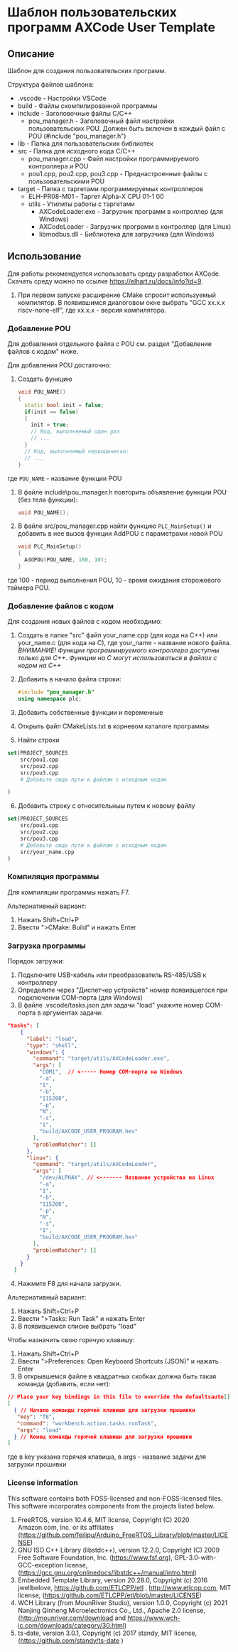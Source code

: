 # Шаблон пользовательских программ AXCode User Template

## Описание

Шаблон для создания пользовательских программ.


Структура файлов шаблона:
- .vscode - Настройки VSCode
- build - Файлы скомпилированной программы
- include - Заголовочные файлы C/C++
  - pou_manager.h - Заголовочный файл настройки пользовательских POU. Должен быть включен в каждый файл с POU (#include "pou_manager.h")
- lib - Папка для пользовательских библиотек
- src - Папка для исходного кода C/C++
  - pou_manager.cpp - Файл настройки программируемого контроллера и POU
  - pou1.cpp, pou2.cpp, pou3.cpp - Преднастроенные файлы с пользовательскими POU
- target - Папка с таргетами программируемых контроллеров
  - ELH-PR08-M01 - Таргет Alpha-X CPU 01-1 00
  - utils - Утилиты работы с таргетами
    - AXCodeLoader.exe - Загрузчик программ в контроллер (для Windows)
    - AXCodeLoader - Загрузчик программ в контроллер (для Linux)
    - libmodbus.dll - Библиотека для загрузчика (для Windows)

## Использование

Для работы рекомендуется использовать среду разработки AXCode.
Скачать среду можно по ссылке https://elhart.ru/docs/info?id=9.

1. При первом запуске расширение CMake спросит используемый компилятор. В появившимся диалоговом окне выбрать "GCC xx.x.x riscv-none-elf", где xx.x.x - версия компилятора.


### Добавление POU

Для добавления отдельного файла с POU см. раздел "Добавление файлов с кодом" ниже.

Для добавления POU достаточно:
1. Создать функцию
   ```cpp
   void POU_NAME()
   {
     static bool init = false;
     if(init == false)
     {
       init = true;
       // Код, выполняемый один раз
       // ...
     }
     // Код, выполняемый периодически:
     // ...
   }
   ```
где `POU_NAME` - название функции POU

1. В файле include\pou_manager.h повторить объявление функции POU (без тела функции):
   ```cpp
   void POU_NAME();
   ```
2. В файле src/pou_manager.cpp найти функцию `PLC_MainSetup()` и добавить в нее вызов функции AddPOU с параметрами новой POU
   ```cpp
   void PLC_MainSetup()
   {
     AddPOU(POU_NAME, 100, 10);
   }
   ```
где 100 - период выполнения POU,
    10 - время ожидания сторожевого таймера POU.

### Добавление файлов с кодом

Для создания новых файлов с кодом необходимо:
1. Создать в папке "src" файл your_name.cpp (для кода на C++) или your_name.c (для кода на C), где your_name - название нового файла.
   *ВНИМАНИЕ! Функции программируемого контроллера доступны только для C++. Функции на C могут использоваться в файлах с кодом на C++*

2. Добавить в начало файла строки:
   ```cpp
   #include "pou_manager.h"
   using namespace plc;
   ```
3. Добавить собственные функции и переменные
4. Открыть файл CMakeLists.txt в корневом каталоге программы
5. Найти строки
```cmake
set(PROJECT_SOURCES 
    src/pou1.cpp
    src/pou2.cpp
    src/pou3.cpp
    # Добавьте сюда пути к файлам с исходным кодом

)
```
6. Добавить строку с относительныы путем к новому файлу 
```cmake
set(PROJECT_SOURCES 
    src/pou1.cpp
    src/pou2.cpp
    src/pou3.cpp
    # Добавьте сюда пути к файлам с исходным кодом
    src/your_name.cpp
)
```

### Компиляция программы

Для компиляции программы нажать F7.

Альтернативный вариант:
1. Нажать Shift+Ctrl+P
2. Ввести ">CMake: Build" и нажать Enter

### Загрузка программы

Порядок загрузки:
1. Подключите USB-кабель или преобразователь RS-485/USB к контроллеру
2. Определите через "Диспетчер устройств" номер появившегося при подключении COM-порта (для Windows)
3. В файле .vscode/tasks.json для задачи "load" укажите номер COM-порта в аргументах задачи:
```json
"tasks": [
    {
      "label": "load",
      "type": "shell",
      "windows": {
        "command": "target/utils/AXCodeLoader.exe",
        "args": [
          "COM1",  // <----- Номер COM-порта на Windows
          "-a",
          "1",
          "-b",
          "115200",
          "-p",
          "N",
          "-s",
          "1",
          "build/AXCODE_USER_PROGRAM.hex"
        ],
        "problemMatcher": []
      },
      "linux": {
        "command": "target/utils/AXCodeLoader",
        "args": [
          "/dev/ALPHAX", // <------- Название устройства на Linux
          "-a",
          "1",
          "-b",
          "115200",
          "-p",
          "N",
          "-s",
          "1",
          "build/AXCODE_USER_PROGRAM.hex"
        ],
        "problemMatcher": []
      }
    }
  ]
```
4. Нажмите F8 для начала загрузки.

Альтернативный вариант:
1. Нажать Shift+Ctrl+P
2. Ввести ">Tasks: Run Task" и нажать Enter
3. В появившемся списке выбрать "load"

Чтобы назначить свою горячую клавишу:
1. Нажать Shift+Ctrl+P
2. Ввести ">Preferences: Open Keyboard Shortcuts (JSON)" и нажать Enter
3. В открывшемся файле в квадратных скобках должна быть такая команда (добавить, если нет):
```json
// Place your key bindings in this file to override the defaultsauto[]
[
  { // Начало команды горячей клавиши для загрузки прошивки
   "key": "f8",
   "command": "workbench.action.tasks.runTask",
   "args": "load"
  } // Конец команды горячей клавиши для загрузки прошивки
]
```
где в key указана горячая клавиша, в args - название задачи для загрузки прошивки

### License information

This software contains both FOSS-licensed and non-FOSS-licensed files.
This software incorporates components from the projects listed below.

1. FreeRTOS, version 10.4.6, MIT license, Copyright (C) 2020 Amazon.com, Inc. or its affiliates (https://github.com/feilipu/Arduino_FreeRTOS_Library/blob/master/LICENSE) 
2. GNU ISO C++ Library (libstdc++), version 12.2.0, Copyright (C) 2009 Free Software Foundation, Inc. (https://www.fsf.org), GPL-3.0-with-GCC-exception license, (https://gcc.gnu.org/onlinedocs/libstdc++/manual/intro.html) 
3. Embedded Template Library, version 20.28.0, Copyright (c) 2016 jwellbelove, https://github.com/ETLCPP/etl , http://www.etlcpp.com, MIT license, (https://github.com/ETLCPP/etl/blob/master/LICENSE)
4. WCH Library (from MounRiver Studio), version 1.0.0, Copyright (c) 2021 Nanjing Qinheng Microelectronics Co., Ltd., Apache 2.0 license, (http://mounriver.com/download  and https://www.wch-ic.com/downloads/category/30.html) 
5. ts-date, version 3.0.1, Copyright (c) 2017 standy, MIT license, (https://github.com/standy/ts-date )
